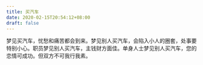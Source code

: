```yaml
---
title: 买汽车
date: 2020-02-15T20:54:12+08:00
draft: false
---
```


梦见买汽车，忧愁和痛苦都会到来。梦见别人买汽车，会陷入小人的圈套，处事要特别小心。职员梦见别人买汽车，主钱财方面佳。单身人士梦见别人买汽车，您的恋情可成功。但双方不可我行我素。